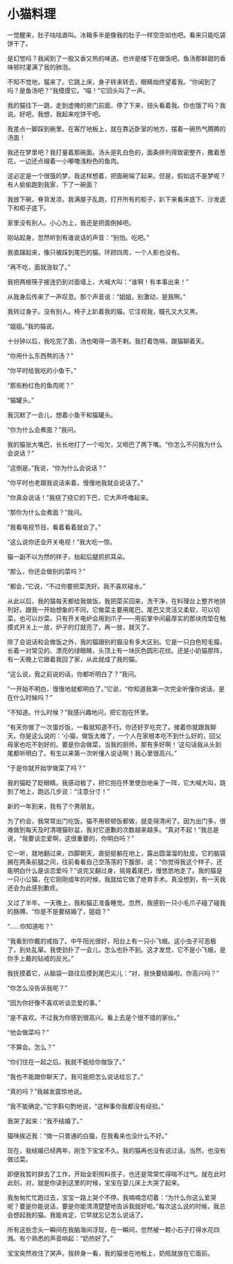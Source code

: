# 小猫料理

一觉醒来，肚子咕咕直叫。冰箱多半是像我的肚子一样空空如也吧。看来只能吃袋饼干了。 

是幻觉吗？我闻到了一股又香又热的味道。也许是楼下在做饭吧。鱼汤那鲜甜的香味顿时灌满了我的肺泡。 

不知不觉地，猫来了。它跳上床，身子转来转去，眼睛始终望着我。“你闻到了吗？是鱼汤吧？”我摸摸它。“喵！”它回头叫了一声。 

我的猫往下一跳，走到虚掩的房门前面，停了下来，扭头看着我。你也饿了吗？我说。好吧，我想，我起来吃饼干吧。 

我差点一脚踩到碗里。在客厅地板上，就在靠近卧室的地方，摆着一碗热气腾腾的汤面！ 

我还在梦里吧？我打量着那碗面。汤头是乳白色的，面条排列得致密整齐，撒着葱花，一边还点缀着一小嘟噜浅粉色的鱼肉。 

这必定是一个很饿的梦。我这样想着，把面碗端了起来。但是，假如这不是梦呢？有人偷偷跑到我家，下了一碗面？ 

我放下碗，脊背发凉。我满屋子乱跑，打开所有的柜子，趴下来看床底下、沙发底下和柜子底下。 

家里没有别人。小心为上，我还是把面倒掉吧。 

刚站起身，忽然听到有谁说话的声音：“别怕。吃吧。” 

我直蹿起来，像只被踩到尾巴的猫。环顾四周，一个人影也没有。 

“再不吃，面就涨软了。” 

我把两根筷子接连扔到对面墙上，大喊大叫：“谁啊！有本事出来！” 

从我身后传来了一声叹息。那个声音说：“姐姐，别激动，是我啊。” 

我转过身子。没有别人。椅子上趴着我的猫。它注视我，瞳孔又大又黑。 

“姐姐。”我的猫说。 

十分钟以后，我吃完了面，汤也喝得一滴不剩。我打着饱嗝，跟猫聊着天。 

“你用什么东西熬的汤？” 

“你平时给我吃的小鱼干。” 

“那些粉红色的鱼肉呢？” 

“猫罐头。” 

我沉默了一会儿，想着小鱼干和猫罐头。 

“你为什么会煮面？”我问。 

我的猫张大嘴巴，长长地打了一个哈欠，又咂巴了两下嘴。“你怎么不问我为什么会说话？” 

“这倒是。”我说，“你为什么会说话？” 

“你平时也老跟我说话来着，慢慢地我就会说话了。” 

“你真会说话！”我挠了挠它的下巴，它大声呼噜起来。 

“那你为什么会煮面？”我问。 

“我看电视节目，看着看着就会了。” 

“这么说你还会开关电视！”我大吃一惊。 

猫一副不以为然的样子，抬起后腿抓抓耳朵。 

“那么，你还会做别的菜吗？” 

“都会，”它说，“不过你要把菜洗好。我不喜欢碰水。” 

从此以后，我的猫每天都给我做饭。我把菜买回来，洗干净，在料理台上整齐地排列好。跟我一开始想象的不同，它做菜主要用尾巴。尾巴又灵活又柔软，可以切菜，也可以炒菜。只有开关电炉会用到爪子——用前掌中间最厚实的那块肉垫在触摸式开关上一放，炉子的灯就亮了，再一放，就灭了。 

除了会说话和会做饭之外，我的猫跟别的猫没有多大区别。它是一只白色短毛猫，长着一对常见的、漂亮的绿眼睛，头顶上有一块灰色圆形花纹。还是小奶猫那阵，有一天晚上它跟着我回了家，从此就成了我的猫。 

“这么说，我之前说的话，你都听明白了？”我问。 

“一开始不明白，慢慢地就都明白了。”它说，“你知道我第一次完全听懂你说话，是在什么时候吗？” 

“不知道。什么时候？”我感兴趣地问，把它抱在怀里。 

“有天你做了一次蛋炒饭，一看就知道不行。你还好歹吃完了。接着你就跟我聊天。你是这么说的：‘小猫，做饭太难了，一个人在家根本吃不到什么好的，回父母家也吃不到好的。要是你会做菜，当我的厨师，那有多好啊！’这句话我从头到尾都听明白了。有生以来第一次听懂人说话啊！我心里很高兴。” 

“于是你就开始学做菜了吗？” 

我的猫眨了眨眼睛。我感动极了，把它抱在怀里使劲地亲了一阵，它大喊大叫，跳到了地上，跑远几步说：“注意分寸！” 

新的一年到来，我有了个男朋友。 

为了约会，我常常出门吃饭。猫不用顿顿饭都做，就变得清闲了。因为出门多，很难做到每天及时清理猫砂盆，我对它道歉的次数越来越多。“真对不起！”我总是说，“我要谈恋爱啊，这很重要的，你明白吗？” 

它一听，就地翻过来，四脚朝天，直挺挺躺在地上，露出圆溜溜的肚皮。它的脑袋搁在两条前腿之间，往前看看自己空荡荡的下腹部，说：“你觉得我这个样子，还能明白什么是谈恋爱吗？”说完又翻过身，摇晃着尾巴，慢悠悠地走了。我的猫是一只小公猫，在它刚刚成年的时候，我就给它做了绝育手术。真没想到，有一天我还会为此感到歉疚。 

又过了半年。一天晚上，我和猫正准备睡觉。忽然，我感到一只小毛爪子碰了碰我的胳膊。“你是不是要结婚了，姐姐？” 

“……你知道啦？” 

“我看到你戴的戒指了。中午阳光很好，阳台上有一只小飞蛾。这小虫子可恶极了，到处乱窜。我使劲扑了一会儿，怎么也扑不到。这才发觉，它不是小飞蛾，是你手上戴的钻戒的反光。” 

我抚摸着它，从脑袋一路往后摸到尾巴尖儿：“对，我快要结婚啦。你高兴吗？” 

“你怎么没告诉我呢？” 

“因为你好像不喜欢听谈恋爱的事。” 

“是不喜欢。不过我为你感到很高兴。看上去是个很不错的家伙。” 

“他会做菜吗？” 

“不算会。怎么？” 

“你们住在一起之后，我就不能给你做饭了。” 

“我也不能跟你聊天了。我可能把怎么说话给忘了。” 

“真的吗？”我越发震惊地说。 

“我不能确定。”它字斟句酌地说，“这种事你我都没有经验。” 

我哭了起来：“我不结婚了。” 

猫咪挨近我：“做一只普通的白猫，在我看来也没什么不好。” 

现在，我结婚已经两年，刚生下宝宝不久。我的猫再也没有说过话。当然，也没有做过菜。 

即便我暂时辞去了工作，开始全职照料孩子，也还是常常忙得喘不过气。就在此时此刻，对，就是你读到这里的时候，宝宝在婴儿床上大哭了起来。 

我匆匆忙忙跑过去，宝宝一路上哭个不停。我喃喃念叨着：“为什么你这么爱哭呢？要是你能说话，要是你能清清楚楚地告诉我就好啦。”每次这么说的时候，我总会想起我的猫。我能肯定，它早就忘记怎么说话了。 

所有这些念头一瞬间在我脑海间浮现，在一瞬间，忽然被一颗小石子打得水花四溅。有个熟悉的声音响起：“奶热好了。” 

宝宝突然收住了哭声。我转身一看，我的猫坐在地板上，奶瓶就放在它面前。